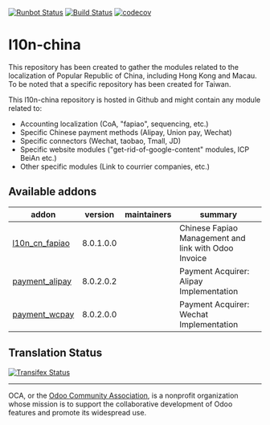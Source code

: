 [![Runbot Status](https://runbot.odoo-community.org/runbot/badge/flat/198/8.0.svg)](https://runbot.odoo-community.org/runbot/repo/github-com-oca-l10n-china-198)
[![Build Status](https://travis-ci.org/OCA/l10n-china.svg?branch=8.0)](https://travis-ci.org/OCA/l10n-china)
[![codecov](https://codecov.io/gh/OCA/l10n-china/branch/8.0/graph/badge.svg)](https://codecov.io/gh/OCA/l10n-china)

# l10n-china
This repository has been created to gather the modules related to the localization of Popular Republic of China, including Hong Kong and Macau. To be noted that a specific repository has been created for Taiwan.

This l10n-china repository is hosted in Github and might contain any module related to:

* Accounting localization (CoA, "fapiao", sequencing, etc.)
* Specific Chinese payment methods (Alipay, Union pay, Wechat)
* Specific connectors (Wechat, taobao, Tmall, JD)
* Specific website modules ("get-rid-of-google-content" modules, ICP BeiAn etc.)
* Other specific modules (Link to courrier companies, etc.)

[//]: # (addons)

Available addons
----------------
addon | version | maintainers | summary
--- | --- | --- | ---
[l10n_cn_fapiao](l10n_cn_fapiao/) | 8.0.1.0.0 |  | Chinese Fapiao Management and link with Odoo Invoice
[payment_alipay](payment_alipay/) | 8.0.2.0.2 |  | Payment Acquirer: Alipay Implementation
[payment_wcpay](payment_wcpay/) | 8.0.2.0.0 |  | Payment Acquirer: Wechat Implementation

[//]: # (end addons)


Translation Status
------------------
[![Transifex Status](https://www.transifex.com/projects/p/OCA-l10n-china-8-0/chart/image_png)](https://www.transifex.com/projects/p/OCA-l10n-china-8-0)

----

OCA, or the [Odoo Community Association](http://odoo-community.org/), is a nonprofit organization whose
mission is to support the collaborative development of Odoo features and
promote its widespread use.
